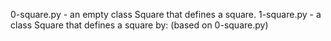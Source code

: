 0-square.py - an empty class Square that defines a square.
1-square.py - a class Square that defines a square by: (based on 0-square.py)
